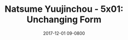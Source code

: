 ---
layout: entry.pug
title: "Natsume Yuujinchou - 5x01: Unchanging Form"
date: 2017-12-01 09-0800
publishDate: 2018-12-31T00:00:00 -0800
broadcastDate: 2016-10-04 09-0800
categories: watchthroughs anime natsume-yuujinchou
draft: true
---